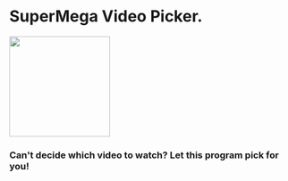 # SuperMega Video Picker.
<img src='https://s9.limitedrun.com/images/1376480/SuperMega_Logo_TRANSPARENT.png' height='180' />

### Can't decide which video to watch? Let this program pick for you!